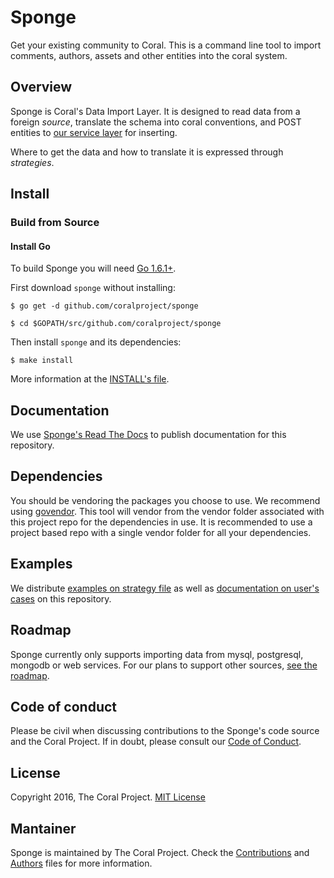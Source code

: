 # Sponge

Get your existing community to Coral. This is a command line tool to import comments, authors, assets and other entities into the coral system.

## Overview

Sponge is Coral's Data Import Layer.  It is designed to read data from a foreign _source_, translate the schema into coral conventions, and POST entities to [our service layer](https://github.com/coralproject/pillar) for inserting.

Where to get the data and how to translate it is expressed through _strategies_.

## Install

### Build from Source

#### Install Go

To build Sponge you will need [Go 1.6.1+](https://golang.org/dl/).

First download `sponge` without installing:

```
$ go get -d github.com/coralproject/sponge

$ cd $GOPATH/src/github.com/coralproject/sponge
```

Then install `sponge` and its dependencies:

```
$ make install
```

More information at the [INSTALL's file](https://github.com/coralproject/sponge/blob/master/docs/INSTALL.md).

## Documentation

We use [Sponge's Read The Docs](https://sponge.readthedocs.io) to publish documentation for this repository.

## Dependencies

You should be vendoring the packages you choose to use. We recommend using [govendor](https://github.com/kardianos/govendor). This tool will vendor from the vendor folder associated with this project repo for the dependencies in use. It is recommended to use a project based repo with a single vendor folder for all your dependencies.

## Examples

We distribute [examples on strategy file](/examples/)  as well as [documentation on user's cases](/docs/examples) on this repository.

## Roadmap

Sponge currently only supports importing data from mysql, postgresql, mongodb or web services.  For our plans to support other sources, [see the roadmap](ROADMAP.md).

## Code of conduct

Please be civil when discussing contributions to the Sponge's code source and the Coral Project. If in doubt, please consult our [Code of Conduct](https://the-coral-project.gitbooks.io/coral-bible/content/codeofconduct.html).

## License

Copyright 2016, The Coral Project. [MIT License](/LICENSE)

## Mantainer

Sponge is maintained by The Coral Project. Check the [Contributions](/CONTRIBUTORS.md) and [Authors](/AUTHORS.md) files for more information.
